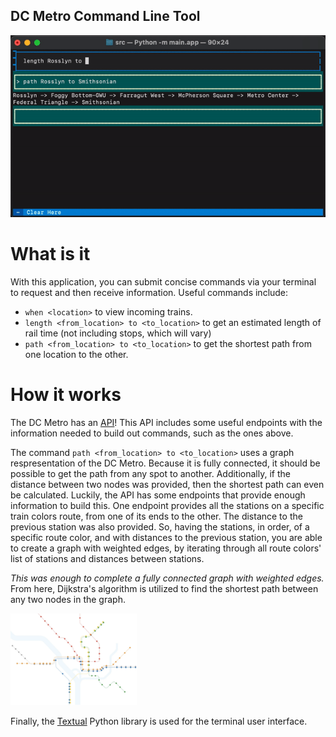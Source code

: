 ## DC Metro Command Line Tool
![alt text](images/demo.gif)

# What is it
With this application, you can submit concise commands via your terminal to request and then receive information.
Useful commands include:
- `when <location>` to view incoming trains.
- `length <from_location> to <to_location>` to get an estimated length of rail time (not including stops, which will vary)
- `path <from_location> to <to_location>` to get the shortest path from one location to the other.

# How it works
The DC Metro has an [API](https://developer.wmata.com)! This API includes some useful endpoints with the information needed to build out commands, such as the ones above.

The command `path <from_location> to <to_location>` uses a graph respresentation of the DC Metro. Because it is fully connected, it should be possible to get the path from any spot to another. Additionally, if the distance between two nodes was provided, then the shortest path can even be calculated. Luckily, the API has some endpoints that provide enough information to build this. One endpoint provides all the stations on a specific train colors route, from one of its ends to the other. The distance to the previous station was also provided. 
So, having the stations, in order, of a specific route color, and with distances to the previous station, you are able to create a graph with weighted edges, by iterating through all route colors' list of stations and distances between stations. 

*This was enough to complete a fully connected graph with weighted edges.*
From here, Dijkstra's algorithm is utilized to find the shortest path between any two nodes in the graph.

<img src="images/graph.png"  width="40%" height="40%">

Finally, the [Textual](https://textual.textualize.io) Python library is used for the terminal user interface.

